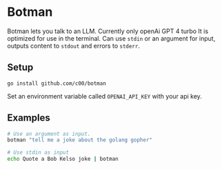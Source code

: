 # Botman

Botman lets you talk to an LLM. Currently only openAi GPT 4 turbo It is optimized for use in the terminal. Can use `stdin` or an argument for input, outputs content to `stdout` and errors to `stderr`.

## Setup

```
go install github.com/c00/botman
```

Set an environment variable called `OPENAI_API_KEY` with your api key.

## Examples

```bash
# Use an argument as input.
botman "tell me a joke about the golang gopher"

# Use stdin as input
echo Quote a Bob Kelso joke | botman
```
